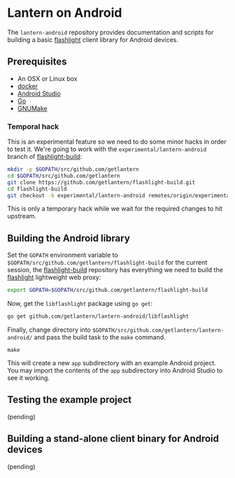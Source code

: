 # Lantern on Android

The `lantern-android` repository provides documentation and scripts for
building a basic [flashlight][1] client library for Android devices.

## Prerequisites

* An OSX or Linux box
* [docker][2]
* [Android Studio][3]
* [Go][4]
* [GNUMake][6]

### Temporal hack

This is an experimental feature so we need to do some minor hacks in order to
test it. We're going to work with the `experimental/lantern-android` branch of
[flashlight-build][5]:

```sh
mkdir -p $GOPATH/src/github.com/getlantern
cd $GOPATH/src/github.com/getlantern
git clone https://github.com/getlantern/flashlight-build.git
cd flashlight-build
git checkout -b experimental/lantern-android remotes/origin/experimental/lantern-android
```

This is only a temporary hack while we wait for the required changes to hit
upstream.

## Building the Android library

Set the `GOPATH` environment variable to
`$GOPATH/src/github.com/getlantern/flashlight-build` for the current session,
the [flashlight-build][5] repository has everything we need to build the
[flashlight][1] lightweight web proxy:

```sh
export GOPATH=$GOPATH/src/github.com/getlantern/flashlight-build
```

Now, get the `libflashlight` package using `go get`:

```sh
go get github.com/getlantern/lantern-android/libflashlight
```

Finally, change directory into
`$GOPATH/src/github.com/getlantern/lantern-android/` and pass the build task to
the `make` command.

```
make
```

This will create a new `app` subdirectory with an example Android project. You
may import the contents of the `app` subdirectory into Android Studio to see it
working.

## Testing the example project

(pending)

## Building a stand-alone client binary for Android devices

(pending)

[1]: https://github.com/getlantern/flashlight
[2]: https://www.docker.com/
[3]: http://developer.android.com/tools/studio/index.html
[4]: http://golang.org/
[5]: https://github.com/getlantern/flashlight-build
[6]: http://www.gnu.org/software/make/
